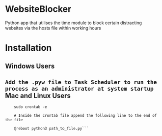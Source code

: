 # WebsiteBlocker
 Python app that utilises the time module to block certain distracting websites via the hosts file within working hours

# Installation
 
 Windows Users
 --------------
  ```Add the .pyw file to Task Scheduler to run the process as an administrator at system startup```
 Mac and Linux Users 
 -------------
   ```Add the file path to the Cron table as :
       sudo crontab -e
    
       # Inside the crontab file append the following line to the end of the file
     
       @reboot python3 path_to_file.py```
  
  

     
  
  
  
  
     

 
 
